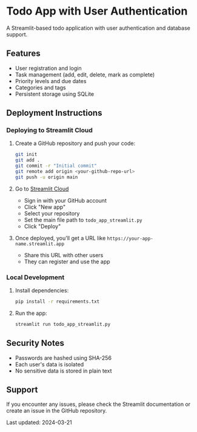 # Todo App with User Authentication

A Streamlit-based todo application with user authentication and database support.

## Features
- User registration and login
- Task management (add, edit, delete, mark as complete)
- Priority levels and due dates
- Categories and tags
- Persistent storage using SQLite

## Deployment Instructions

### Deploying to Streamlit Cloud

1. Create a GitHub repository and push your code:
   ```bash
   git init
   git add .
   git commit -r "Initial commit"
   git remote add origin <your-github-repo-url>
   git push -u origin main
   ```

2. Go to [Streamlit Cloud](https://streamlit.io/cloud)
   - Sign in with your GitHub account
   - Click "New app"
   - Select your repository
   - Set the main file path to `todo_app_streamlit.py`
   - Click "Deploy"

3. Once deployed, you'll get a URL like `https://your-app-name.streamlit.app`
   - Share this URL with other users
   - They can register and use the app

### Local Development

1. Install dependencies:
   ```bash
   pip install -r requirements.txt
   ```

2. Run the app:
   ```bash
   streamlit run todo_app_streamlit.py
   ```

## Security Notes
- Passwords are hashed using SHA-256
- Each user's data is isolated
- No sensitive data is stored in plain text

## Support
If you encounter any issues, please check the Streamlit documentation or create an issue in the GitHub repository.

Last updated: 2024-03-21 